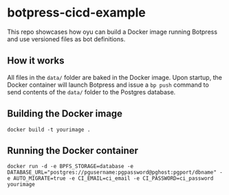 # botpress-cicd-example

This repo showcases how oyu can build a Docker image running Botpress and use versioned files as bot definitions.

## How it works
All files in the `data/` folder are baked in the Docker image. 
Upon startup, the Docker container will launch Botpress and issue a `bp push` command to send contents of the `data/` folder to the Postgres database. 

## Building the Docker image
`docker build -t yourimage .`

## Running the Docker container
`docker run -d -e BPFS_STORAGE=database -e DATABASE_URL="postgres://pgusername:pgpassword@pghost:pgport/dbname" -e AUTO_MIGRATE=true -e CI_EMAIL=ci_email -e CI_PASSWORD=ci_password yourimage`